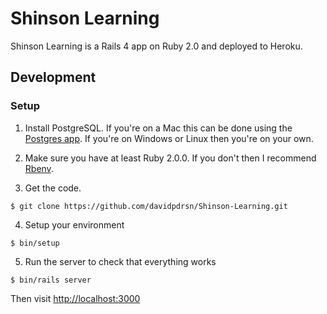 Shinson Learning
================

Shinson Learning is a Rails 4 app on Ruby 2.0 and deployed to Heroku.

Development
-----------

### Setup
1. Install PostgreSQL. If you're on a Mac this can be done using the [Postgres app](http://postgresapp.com). If you're on Windows or Linux then you're on your own.

2. Make sure you have at least Ruby 2.0.0. If you don't then I recommend [Rbenv](https://github.com/sstephenson/rbenv).

3. Get the code.

```
$ git clone https://github.com/davidpdrsn/Shinson-Learning.git
```

4. Setup your environment

```
$ bin/setup
```

5. Run the server to check that everything works

```
$ bin/rails server
```

Then visit [http://localhost:3000](http://localhost:3000)
